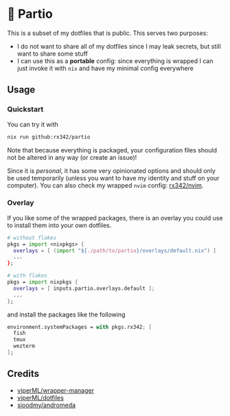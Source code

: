 # 👜 Partio

This is a subset of my dotfiles that is public.
This serves two purposes:

- I do not want to share all of my dotfiles since I may leak secrets, but still want to share some stuff
- I can use this as a **portable** config: since everything is wrapped I can just invoke it with `nix` and have my minimal config everywhere

## Usage

### Quickstart

You can try it with

```bash
nix run github:rx342/partio
```

Note that because everything is packaged, your configuration files should not be altered in any way (or create an issue)!

Since it is _personal_, it has some very opinionated options and should only be used temporarily (unless you want to have my identity and stuff on your computer).
You can also check my wrapped `nvim` config: [rx342/nvim](https://github.com/rx342/nvim).

### Overlay

If you like some of the wrapped packages, there is an overlay you could use to install them into your own dotfiles.

```nix
# without flakes
pkgs = import <nixpkgs> {
  overlays = [ (import "${./path/to/partio}/overlays/default.nix") ]
  ...
};

# with flakes
pkgs = import nixpkgs {
  overlays = [ inputs.partio.overlays.default ];
  ...
};
```

and install the packages like the following

```nix
environment.systemPackages = with pkgs.rx342; [
  fish
  tmux
  wezterm
];
```

## Credits

- [viperML/wrapper-manager](https://github.com/viperML/wrapper-manager)
- [viperML/dotfiles](https://github.com/viperML/dotfiles)
- [sioodmy/andromeda](https://github.com/sioodmy/andromeda/tree/main)
